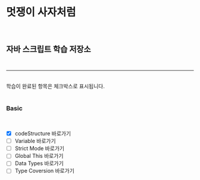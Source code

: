 # 멋쟁이 사자처럼

<br />


## 자바 스크립트 학습 저장소<br /><br />

--- 


<br />학습이 완료된 항목은 체크박스로 표시됩니다.
<br /><br />

### Basic
<br />

- [X] codeStructure 바로가기
- [ ] Variable 바로가기
- [ ] Strict Mode 바로가기
- [ ] Global This 바로가기
- [ ] Data Types 바로가기
- [ ] Type Coversion 바로가기